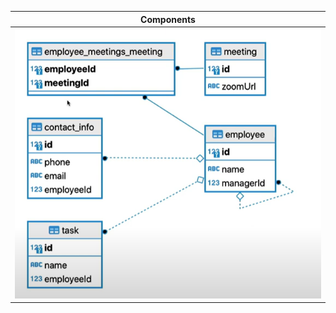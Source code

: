 | Components                                                                                                  |
| ----------------------------------------------------------------------------------------------------------- |
| <img src="https://github.com/MAES-Pyramids/Baianat-ECOMMERCE/blob/main/typeorm-demo/ERD.png" width="1000" /> |
